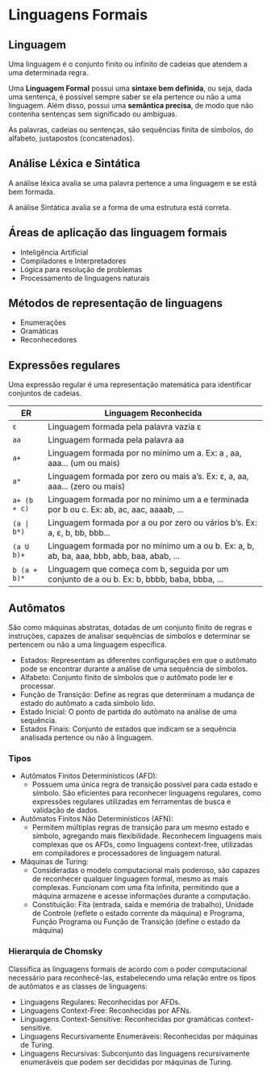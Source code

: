 # Linguagens Formais

## Linguagem

Uma linguagem é o conjunto finito ou infinito de cadeias que atendem a uma determinada regra.

Uma **Linguagem Formal** possui uma **sintaxe bem definida**, ou seja, dada uma sentença, é possível sempre saber se ela pertence ou não a uma linguagem. Além disso, possui uma **semântica precisa**, de modo que não contenha sentenças sem significado ou ambíguas.

As palavras, cadeias ou sentenças, são sequências finita de símbolos, do alfabeto, justapostos (concatenados).

## Análise Léxica e Sintática

A análise léxica avalia se uma palavra pertence a uma linguagem e se está bem formada.

A análise Sintática avalia se a forma de uma estrutura está correta.

## Áreas de aplicação das linguagem formais

- Inteligência Artificial
- Compiladores e Interpretadores
- Lógica para resolução de problemas
- Processamento de linguagens naturais

## Métodos de representação de linguagens

- Enumerações
- Gramáticas
- Reconhecedores

## Expressões regulares

Uma expressão regular é uma representação matemática para identificar conjuntos de cadeias.

| ER           | Linguagem Reconhecida                                                                       |
| ------------ | ------------------------------------------------------------------------------------------- |
| `ε`          | Linguagem formada pela palavra vazia ε                                                      |
| `aa`         | Linguagem formada pela palavra aa                                                           |
| `a+`         | Linguagem formada por no mínimo um a. Ex: a , aa, aaa... (um ou mais)                       |
| `a*`         | Linguagem formada por zero ou mais a’s. Ex: ε, a, aa, aaa... (zero ou mais)                 |
| `a+ (b + c)` | Linguagem formada por no mínimo um a e terminada por b ou c. Ex: ab, ac, aac, aaaab, ...    |
| `(a \| b*)`  | Linguagem formada por a ou por zero ou vários b’s. Ex: a, ε, b, bb, bbb...                  |
| `(a U b)+`   | Linguagem formada por no mínimo um a ou b. Ex: a, b, ab, ba, aaa, bbb, abb, baa, abab, ...  |
| `b (a + b)*` | Linguagem que começa com b, seguida por um conjunto de a ou b. Ex: b, bbbb, baba, bbba, ... |

## Autômatos

São como máquinas abstratas, dotadas de um conjunto finito de regras e instruções, capazes de analisar sequências de símbolos e determinar se pertencem ou não a uma linguagem específica.

- Estados: Representam as diferentes configurações em que o autômato pode se encontrar durante a análise de uma sequência de símbolos.
- Alfabeto: Conjunto finito de símbolos que o autômato pode ler e processar.
- Função de Transição: Define as regras que determinam a mudança de estado do autômato a cada símbolo lido.
- Estado Inicial: O ponto de partida do autômato na análise de uma sequência.
- Estados Finais: Conjunto de estados que indicam se a sequência analisada pertence ou não à linguagem.

### Tipos

- Autômatos Finitos Determinísticos (AFD):
  - Possuem uma única regra de transição possível para cada estado e símbolo. São eficientes para reconhecer linguagens regulares, como expressões regulares utilizadas em ferramentas de busca e validação de dados.
- Autômatos Finitos Não Determinísticos (AFN):
  - Permitem múltiplas regras de transição para um mesmo estado e símbolo, agregando mais flexibilidade. Reconhecem linguagens mais complexas que os AFDs, como linguagens context-free, utilizadas em compiladores e processadores de linguagem natural.
- Máquinas de Turing:
  - Consideradas o modelo computacional mais poderoso, são capazes de reconhecer qualquer linguagem formal, mesmo as mais complexas. Funcionam com uma fita infinita, permitindo que a máquina armazene e acesse informações durante a computação.
  - Constituição: Fita (entrada, saída e memória de trabalho), Unidade de Controle (reflete o estado corrente da máquina) e Programa, Função Programa ou Função de Transição (define o estado da máquina)

### Hierarquia de Chomsky

Classifica as linguagens formais de acordo com o poder computacional necessário para reconhecê-las, estabelecendo uma relação entre os tipos de autômatos e as classes de linguagens:

- Linguagens Regulares: Reconhecidas por AFDs.
- Linguagens Context-Free: Reconhecidas por AFNs.
- Linguagens Context-Sensitive: Reconhecidas por gramáticas context-sensitive.
- Linguagens Recursivamente Enumeráveis: Reconhecidas por máquinas de Turing.
- Linguagens Recursivas: Subconjunto das linguagens recursivamente enumeráveis que podem ser decididas por máquinas de Turing.

